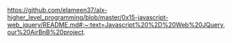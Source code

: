 https://github.com/elameen37/alx-higher_level_programming/blob/master/0x15-javascript-web_jquery/README.md#:~:text=Javascript%20%2D%20Web%20JQuery,our%20AirBnB%20project.
